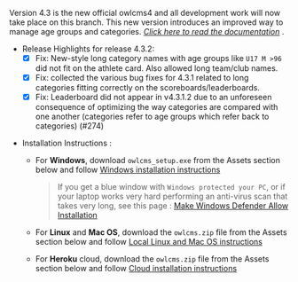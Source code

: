 

Version 4.3 is the new official owlcms4 and all development work will now take place on this branch.   This new version introduces an improved way to manage age groups and categories. *[Click here to read the documentation](https://jflamy.github.io/owlcms4/#/Categories)* .

* Release Highlights for release 4.3.2: 
  - [x] Fix: New-style long category names with age groups like `U17 M >96` did not fit on the athlete card. Also allowed long team/club names.
  - [x] Fix: collected the various bug fixes for 4.3.1 related to long categories fitting correctly on the scoreboards/leaderboards.
  - [x] Fix: Leaderboard did not appear in v4.3.1.2 due to an unforeseen consequence of optimizing the way categories are compared with one another (categories refer to age groups which refer back to categories) (#274)

- Installation Instructions :
  - For **Windows**, download `owlcms_setup.exe` from the Assets section below and follow [Windows installation instructions](https://jflamy.github.io/owlcms4/#/LocalWindowsSetup.md) 
    
    > If you get a blue window with `Windows protected your PC`, or if your laptop works very hard performing an anti-virus scan that takes very long, see this page : [Make Windows Defender Allow Installation](https://jflamy.github.io/owlcms4/#/DefenderOff)
  - For **Linux** and **Mac OS**, download the `owlcms.zip` file from the Assets section below and follow [Local Linux and Mac OS instructions](https://jflamy.github.io/owlcms4/#/LocalLinuxMacSetup.md) 
  - For **Heroku** cloud, download the `owlcms.zip` file from the Assets section below and follow [Cloud installation instructions](https://jflamy.github.io/owlcms4/#/Heroku.md)
